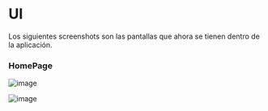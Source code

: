 # UI 
Los siguientes screenshots son las pantallas que ahora se tienen dentro de la aplicación.

### HomePage
![image](https://user-images.githubusercontent.com/76458618/140650059-24b6328f-f60d-4fa7-af22-e0b47032bd3d.png)

![image](https://user-images.githubusercontent.com/76458618/142978126-53af0950-5514-40f5-8b4e-e07d8aa3744c.png)


